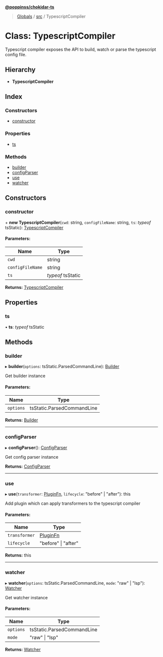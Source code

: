 **[@poppinss/chokidar-ts](../README.md)**

> [Globals](../README.md) / [src](../modules/src.md) / TypescriptCompiler

# Class: TypescriptCompiler

Typescript compiler exposes the API to build, watch or parse
the typescript config file.

## Hierarchy

* **TypescriptCompiler**

## Index

### Constructors

* [constructor](src.typescriptcompiler.md#constructor)

### Properties

* [ts](src.typescriptcompiler.md#ts)

### Methods

* [builder](src.typescriptcompiler.md#builder)
* [configParser](src.typescriptcompiler.md#configparser)
* [use](src.typescriptcompiler.md#use)
* [watcher](src.typescriptcompiler.md#watcher)

## Constructors

### constructor

\+ **new TypescriptCompiler**(`cwd`: string, `configFileName`: string, `ts`: *typeof* tsStatic): [TypescriptCompiler](src.typescriptcompiler.md)

#### Parameters:

Name | Type |
------ | ------ |
`cwd` | string |
`configFileName` | string |
`ts` | *typeof* tsStatic |

**Returns:** [TypescriptCompiler](src.typescriptcompiler.md)

## Properties

### ts

•  **ts**: *typeof* tsStatic

## Methods

### builder

▸ **builder**(`options`: tsStatic.ParsedCommandLine): [Builder](src.builder.md)

Get builder instance

#### Parameters:

Name | Type |
------ | ------ |
`options` | tsStatic.ParsedCommandLine |

**Returns:** [Builder](src.builder.md)

___

### configParser

▸ **configParser**(): [ConfigParser](src.configparser.md)

Get config parser instance

**Returns:** [ConfigParser](src.configparser.md)

___

### use

▸ **use**(`transformer`: [PluginFn](../modules/src.md#pluginfn), `lifecycle`: \"before\" \| \"after\"): this

Add plugin which can apply transformers to the typescript compiler

#### Parameters:

Name | Type |
------ | ------ |
`transformer` | [PluginFn](../modules/src.md#pluginfn) |
`lifecycle` | \"before\" \| \"after\" |

**Returns:** this

___

### watcher

▸ **watcher**(`options`: tsStatic.ParsedCommandLine, `mode`: \"raw\" \| \"lsp\"): [Watcher](src.watcher.md)

Get watcher instance

#### Parameters:

Name | Type |
------ | ------ |
`options` | tsStatic.ParsedCommandLine |
`mode` | \"raw\" \| \"lsp\" |

**Returns:** [Watcher](src.watcher.md)

